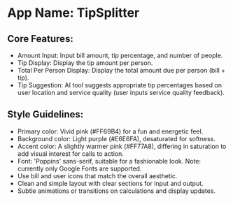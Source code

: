 # **App Name**: TipSplitter

## Core Features:

- Amount Input: Input bill amount, tip percentage, and number of people.
- Tip Display: Display the tip amount per person.
- Total Per Person Display: Display the total amount due per person (bill + tip).
- Tip Suggestion: AI tool suggests appropriate tip percentages based on user location and service quality (user inputs service quality feedback).

## Style Guidelines:

- Primary color: Vivid pink (#FF69B4) for a fun and energetic feel.
- Background color: Light purple (#E6E6FA), desaturated for softness.
- Accent color: A slightly warmer pink (#FF77A8), differing in saturation to add visual interest for calls to action.
- Font: 'Poppins' sans-serif, suitable for a fashionable look. Note: currently only Google Fonts are supported.
- Use bill and user icons that match the overall aesthetic.
- Clean and simple layout with clear sections for input and output.
- Subtle animations or transitions on calculations and display updates.